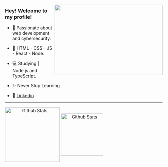 <img align="right" width="345" height="225" src="https://user-images.githubusercontent.com/56550632/134255131-a55718f4-098c-4509-a991-ebe660a73758.jpg"></img>

<span align="left">

 ### Hey! Welcome to my profile! 

   - 🚀 Passionate about web development and cybersecurity.
 
   - 🔭 HTML - CSS - JS - React - Node.
   - 💻 Studying | Node.js and TypeScript.
   - ✨ Never Stop Learning
   - 🔭 [Linkedin](https://www.linkedin.com/in/flavioaquila)

</span>

<hr>

<span align="center">
  <img align="center" src="https://github-readme-stats.vercel.app/api?username=icegreeen&show_icons=true&theme=material-palenight&bg_color=0D1017&hide_border=true" alt="Github Stats" height=175/>
</span>

<span align="center">
  <img align="center" src="https://github-readme-stats.vercel.app/api/top-langs/?username=icegreeen&layout=compact&theme=material-palenight&bg_color=0D1017&hide_border=true" alt="Github Stats" height=135 />
</span>
